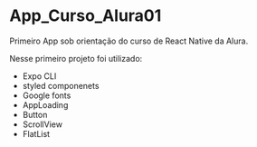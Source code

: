 # App_Curso_Alura01
Primeiro App sob orientação do curso de React Native da Alura.  

Nesse primeiro projeto foi utilizado:
* Expo CLI
* styled componenets 
* Google fonts
* AppLoading
* Button
* ScrollView
* FlatList
